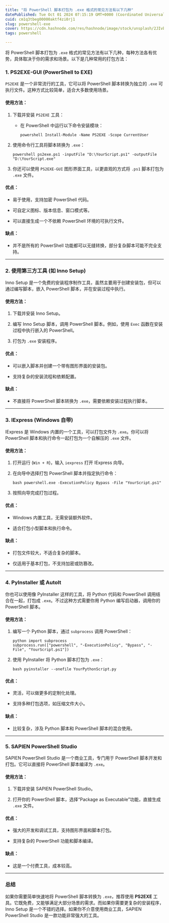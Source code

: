 ```yaml
---
title: "将 PowerShell 脚本打包为 .exe 格式的常见方法有以下几种"
datePublished: Tue Oct 01 2024 07:15:19 GMT+0000 (Coordinated Universal Time)
cuid: cm1q3tbeg00000aktf4zi0rj1
slug: powershell-exe
cover: https://cdn.hashnode.com/res/hashnode/image/stock/unsplash/2JIvboGLeho/upload/bf88ffe4ef044ee787ab16044a2869b8.jpeg
tags: powershell

---
```


将 PowerShell 脚本打包为 `.exe` 格式的常见方法有以下几种，每种方法各有优势，具体取决于你的需求和场景。以下是几种常用的打包方法：

### 1\. **PS2EXE-GUI (PowerShell to EXE)**

`PS2EXE` 是一个非常流行的工具，它可以将 PowerShell 脚本转换为独立的 `.exe` 可执行文件。这种方式比较简单，适合大多数使用场景。

#### 使用方法：

1. 下载并安装 `PS2EXE` 工具：
    
    * 在 PowerShell 中运行以下命令安装模块：
        
        ```plaintext
        powershell Install-Module -Name PS2EXE -Scope CurrentUser
        ```
        
2. 使用命令行工具将脚本转换为 `.exe`：
    
    ```plaintext
    powershell ps2exe.ps1 -inputFile "D:\YourScript.ps1" -outputFile "D:\YourScript.exe"
    ```
    
3. 你还可以使用 `PS2EXE-GUI` 图形界面工具，以更直观的方式将 `.ps1` 脚本打包为 `.exe` 文件。
    

#### 优点：

* 易于使用，支持加密 PowerShell 代码。
    
* 可自定义图标、版本信息、窗口模式等。
    
* 可以直接生成一个不依赖 PowerShell 环境的可执行文件。
    

#### 缺点：

* 并不是所有的 PowerShell 功能都可以无缝转换，部分复杂脚本可能不完全支持。
    

---

### 2\. **使用第三方工具 (如 Inno Setup)**

Inno Setup 是一个免费的安装程序制作工具，虽然主要用于创建安装包，但可以通过编写脚本，嵌入 PowerShell 脚本，并在安装过程中执行。

#### 使用方法：

1. 下载并安装 Inno Setup。
    
2. 编写 Inno Setup 脚本，调用 PowerShell 脚本。例如，使用 `Exec` 函数在安装过程中执行嵌入的 PowerShell。
    
3. 打包为 `.exe` 安装程序。
    

#### 优点：

* 可以嵌入脚本并创建一个带有图形界面的安装包。
    
* 支持复杂的安装流程和依赖配置。
    

#### 缺点：

* 不直接将 PowerShell 脚本转换为 `.exe`，需要依赖安装过程执行脚本。
    

---

### 3\. **IExpress (Windows 自带)**

IExpress 是 Windows 内置的一个工具，可以打包文件为 `.exe`。你可以将 PowerShell 脚本和执行命令一起打包为一个自解压的 `.exe` 文件。

#### 使用方法：

1. 打开运行 (`Win + R`)，输入 `iexpress` 打开 IExpress 向导。
    
2. 在向导中选择打包 PowerShell 脚本并指定执行命令：
    
    ```plaintext
    bash powershell.exe -ExecutionPolicy Bypass -File "YourScript.ps1"
    ```
    
3. 按照向导完成打包过程。
    

#### 优点：

* Windows 内置工具，无需安装额外软件。
    
* 适合打包小型脚本和执行命令。
    

#### 缺点：

* 打包文件较大，不适合复杂的脚本。
    
* 仅适用于基本打包，不支持加密或防篡改。
    

---

### 4\. **PyInstaller 或 AutoIt**

你也可以使用像 PyInstaller 这样的工具，将 Python 代码和 PowerShell 调用结合在一起，打包成 `.exe`。不过这种方式需要你用 Python 编写启动器，调用你的 PowerShell 脚本。

#### 使用方法：

1. 编写一个 Python 脚本，通过 `subprocess` 调用 PowerShell：
    
    ```plaintext
    python import subprocess
    subprocess.run(["powershell", "-ExecutionPolicy", "Bypass", "-File", "YourScript.ps1"])
    ```
    
2. 使用 PyInstaller 将 Python 脚本打包为 `.exe`：
    
    ```plaintext
    bash pyinstaller --onefile YourPythonScript.py
    ```
    

#### 优点：

* 灵活，可以做更多的定制化处理。
    
* 支持多种打包选项，如压缩文件大小。
    

#### 缺点：

* 比较复杂，涉及 Python 脚本和 PowerShell 脚本的混合使用。
    

---

### 5\. **SAPIEN PowerShell Studio**

SAPIEN PowerShell Studio 是一个商业工具，专门用于 PowerShell 脚本开发和打包。它可以直接将 PowerShell 脚本编译为 `.exe`。

#### 使用方法：

1. 下载并安装 SAPIEN PowerShell Studio。
    
2. 打开你的 PowerShell 脚本，选择“Package as Executable”功能，直接生成 `.exe` 文件。
    

#### 优点：

* 强大的开发和调试工具，支持图形界面和脚本打包。
    
* 支持复杂的 PowerShell 功能和脚本编译。
    

#### 缺点：

* 这是一个付费工具，成本较高。
    

---

### 总结

如果你需要简单快速地将 PowerShell 脚本转换为 `.exe`，推荐使用 **PS2EXE** 工具。它既免费，又能够满足大部分场景的需求。而如果你需要更复杂的安装程序，Inno Setup 是一个不错的选择。如果你不介意使用商业工具，SAPIEN PowerShell Studio 是一款功能非常强大的工具。